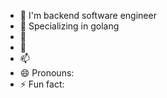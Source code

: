 - 👋  I'm backend software engineer 
- 👀 Specializing in golang   
- 🌱  
- 💞️  
- 📫 
- 😄 Pronouns: 
- ⚡ Fun fact: 

<!---
tuye04/tuye04 is a ✨ special ✨ repository because its `README.md` (this file) appears on your GitHub profile.
You can click the Preview link to take a look at your changes.
--->
